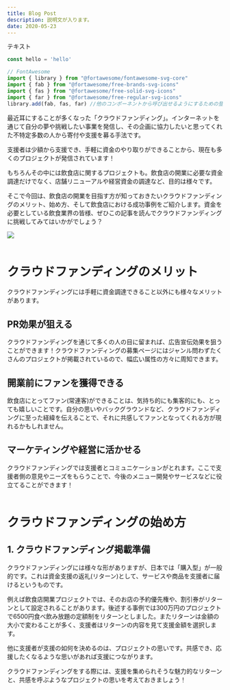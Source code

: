 ```yaml
---
title: Blog Post
description: 説明文が入ります。
date: 2020-05-23
---
```


テキスト


```javascript
const hello = 'hello'
```


```javascript
// FontAwesome
import { library } from "@fortawesome/fontawesome-svg-core"
import { fab } from "@fortawesome/free-brands-svg-icons"
import { fas } from "@fortawesome/free-solid-svg-icons"
import { far } from "@fortawesome/free-regular-svg-icons"
library.add(fab, fas, far) //他のコンポーネントから呼び出せるようにするための登録処理
```

最近耳にすることが多くなった<span class="articles-text-colored">「クラウドファンディング」</span>。インターネットを通じて自分の夢や挑戦したい事業を発信し、その企画に協力したいと思ってくれた不特定多数の人から寄付や支援を募る手法です。

支援者は少額から支援でき、手軽に資金のやり取りができることから、現在も多くのプロジェクトが発信されています！

もちろんその中には飲食店に関するプロジェクトも。飲食店の開業に必要な資金調達だけでなく、店舗リニューアルや経営資金の調達など、目的は様々です。

そこで今回は、飲食店の開業を目指す方が知っておきたいクラウドファンディングの<span class="articles-text-bold">メリット、始め方</span>、そして<span class="articles-text-bold">飲食店における成功事例</span>をご紹介します。資金を必要としている飲食業界の皆様、ぜひこの記事を読んでクラウドファンディングに挑戦してみてはいかがでしょう？

<img src="/images/articles/img_post-56-1.jpg" />
<br /><br />

# クラウドファンディングのメリット
クラウドファンディングには<span class="articles-text-bold">手軽に資金調達できる</span>こと以外にも様々なメリットがあります。
<br />

## PR効果が狙える
クラウドファンディングを通じて多くの人の目に留まれば、<span class="articles-text-colored">広告宣伝効果</span>を狙うことができます！クラウドファンディングの募集ページにはジャンル問わずたくさんのプロジェクトが掲載されているので、幅広い属性の方々に周知できます。
<br />

## 開業前にファンを獲得できる
飲食店にとって<span class="articles-text-colored">ファン</span>(常連客)ができることは、気持ち的にも集客的にも、とっても嬉しいことです。自分の思いやバックグラウンドなど、クラウドファンディングに至った経緯を伝えることで、それに共感してファンとなってくれる方が現れるかもしれません。
<br />

## マーケティングや経営に活かせる
クラウドファンディングでは支援者とコミュニケーションがとれます。ここで支援者側の意見やニーズをもらうことで、今後の<span class="articles-text-bold">メニュー開発やサービスなどに役立てる</span>ことができます！
<br /><br />

# クラウドファンディングの始め方

## 1. クラウドファンディング掲載準備
クラウドファンディングには様々な形がありますが、日本では「購入型」が一般的です。これは<span class="articles-text-bold">資金支援の返礼(リターン)として、サービスや商品を支援者に届ける</span>というものです。

例えば飲食店開業プロジェクトでは、そのお店の<span class="articles-text-colored">予約優先権</span>や、<span class="articles-text-colored">割引券</span>がリターンとして設定されることがあります。後述する事例では300万円のプロジェクトで6500円食べ飲み放題の定額制をリターンとしました。またリターンは金額の大小で変わることが多く、<span class="articles-text-bold">支援者はリターンの内容を見て支援金額を選択します。</span>

他に支援者が支援の如何を決めるのは、<span class="articles-text-colored">プロジェクトの思い</span>です。共感でき、応援したくなるような思いがあれば支援につながります。

クラウドファンディングをする際には、支援を集められそうな<span class="articles-text-colored">魅力的なリターン</span>と、共感を呼ぶような<span class="articles-text-colored">プロジェクトの思い</span>を考えておきましょう！
<br />